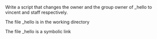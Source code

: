 Write a script that changes the owner and the group owner of _hello to vincent and staff respectively.



The file _hello is in the working directory

The file _hello is a symbolic link 
